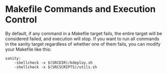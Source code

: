 # Makefile Commands and Execution Control

By default, if any command in a Makefile target fails, the entire target will be considered failed,
and execution will stop. If you want to run all commands in the sanity target regardless of whether
one of them fails, you can modify your Makefile like this:

```make
sanity:
    -shellcheck -x $(SRCDIR)/kdeploy.sh
    -shellcheck -x $(SRCSCRIPTS)/utils.sh
```
